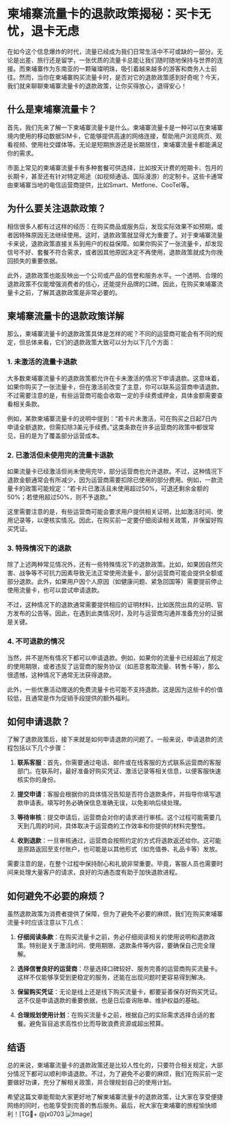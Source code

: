 # 柬埔寨流量卡的退款政策揭秘：买卡无忧，退卡无虑

在如今这个信息爆炸的时代，流量已经成为我们日常生活中不可或缺的一部分。无论是出差、旅行还是留学，一张优质的流量卡总能让我们随时随地保持与世界的连接。而柬埔寨作为东南亚的一颗璀璨明珠，吸引着越来越多的游客和商务人士前往。然而，当你在柬埔寨购买流量卡时，是否对它的退款政策感到好奇呢？今天，我们就来聊聊柬埔寨流量卡的退款政策，让你买得放心，退得安心！

## 什么是柬埔寨流量卡？

首先，我们先来了解一下柬埔寨流量卡是什么。柬埔寨流量卡是一种可以在柬埔寨境内使用的移动数据SIM卡，它能够提供高速的网络连接，帮助用户浏览网页、观看视频、使用社交媒体等。无论是短期旅游还是长期居住，柬埔寨流量卡都能满足你的需求。

市面上常见的柬埔寨流量卡有多种套餐可供选择，比如按天计费的短期卡、包月的长期卡，甚至还有针对特定用途（如视频通话、国际漫游）的定制卡。这些卡通常由柬埔寨当地的电信运营商提供，比如Smart、Metfone、CooTel等。

## 为什么要关注退款政策？

相信很多人都有过这样的经历：在购买商品或服务后，发现实际效果不如预期，或者因特殊原因无法继续使用。这时，退款政策就显得尤为重要了。对于柬埔寨流量卡来说，退款政策直接关系到用户的权益保障。如果你购买了一张流量卡，却发现信号不好、套餐不符合需求，或者因其他原因决定不再使用，退款政策就成为你挽回损失的重要依据。

此外，退款政策也能反映出一个公司或产品的信誉和服务水平。一个透明、合理的退款政策不仅能增强消费者的信心，还能提升品牌的口碑。因此，在购买柬埔寨流量卡之前，了解其退款政策是非常必要的。

## 柬埔寨流量卡的退款政策详解

那么，柬埔寨流量卡的退款政策具体是怎样的呢？不同的运营商可能会有不同的规定，但总体来看，它们的退款政策大致可以分为以下几个方面：

### 1. 未激活的流量卡退款

大多数柬埔寨流量卡的退款政策都允许在卡未激活的情况下申请退款。这意味着，如果你购买了一张流量卡，但在激活前改变了主意，你可以联系运营商申请退款。不过需要注意的是，有些运营商可能会收取一定的手续费或押金，具体金额需要查看相关条款。

例如，某款柬埔寨流量卡的说明中提到：“若卡片未激活，可在购买之日起7日内申请全额退款，但需扣除3美元手续费。”这类条款在许多运营商的政策中都很常见，目的是为了覆盖部分运营成本。

### 2. 已激活但未使用完的流量卡退款

如果流量卡已经激活但尚未使用完毕，部分运营商也允许退款。不过，这种情况下退款金额通常会有所减少，因为运营商需要扣除已使用的部分费用。例如，一款流量卡的政策可能规定：“若卡片已激活且未使用超过50%，可退还剩余金额的50%；若使用超过50%，则不予退款。”

这里需要注意的是，有些运营商可能会要求用户提供相关证明，比如激活时间、使用记录等，以便核实情况。因此，在购买前一定要仔细阅读相关政策，并保留好购买凭证。

### 3. 特殊情况下的退款

除了上述两种常见情况外，还有一些特殊情况下的退款政策。比如，如果因自然灾害、战争等不可抗力因素导致无法正常使用流量卡，部分运营商可能会提供全额或部分退款。此外，如果用户因个人原因（如健康问题、紧急回国等）需要提前停止使用流量卡，也可以尝试申请退款。

不过，这种情况下的退款通常需要提供相应的证明材料，比如医院出具的证明、官方发布的公告等。因此，在遇到此类情况时，及时与运营商沟通并准备充分的证据是关键。

### 4. 不可退款的情况

当然，并不是所有情况下都可以申请退款。例如，如果你的流量卡已经超出了规定的使用期限，或者违反了运营商的服务协议（如恶意套取流量、转售卡等），那么很遗憾，这种情况下通常无法获得退款。

此外，一些优惠活动赠送的免费流量卡也可能不支持退款。这是因为这些卡的价值较低，且通常是作为促销手段提供的额外福利。

## 如何申请退款？

了解了退款政策后，接下来就是如何申请退款的问题了。一般来说，申请退款的流程包括以下几个步骤：

1. **联系客服**：首先，你需要通过电话、邮件或在线客服的方式联系运营商的客服部门。在联系时，最好准备好购买凭证、激活记录等相关信息，以便客服快速核实你的身份。

2. **提交申请**：客服会根据你的具体情况告知是否符合退款条件，并指导你填写退款申请表。填写时务必确保信息准确无误，以免影响后续处理。

3. **等待审核**：提交申请后，运营商会对你的请求进行审核。这个过程可能需要几天到几周的时间，具体取决于运营商的工作效率和你提供的材料完整性。

4. **收到退款**：一旦审核通过，运营商会按照约定的方式将退款返还给你。这可能是原路返回至支付账户，也可能是以其他形式（如充值券、礼品卡等）发放。

需要注意的是，在整个过程中保持耐心和礼貌非常重要。毕竟，客服人员也需要时间来处理大量客户的请求，良好的沟通态度有助于加快退款进程。

## 如何避免不必要的麻烦？

虽然退款政策为消费者提供了保障，但为了避免不必要的麻烦，我们在购买柬埔寨流量卡时应该注意以下几点：

1. **仔细阅读条款**：在购买流量卡之前，务必仔细阅读相关的使用说明和退款政策。特别是关于激活时间、使用期限、退款条件等内容，要确保自己完全理解。

2. **选择信誉良好的运营商**：尽量选择口碑较好、服务完善的运营商购买流量卡。这样不仅能够享受到更稳定的服务，还能在出现问题时更容易得到解决。

3. **保留购买凭证**：无论是线上还是线下购买流量卡，都要妥善保存好购买凭证。这不仅是申请退款的重要依据，也是日后查询账单、维护权益的基础。

4. **合理规划使用计划**：在购买流量卡之前，根据自己的实际需求选择合适的套餐。避免盲目追求高性价比而导致浪费资源或超出预算。

## 结语

总的来说，柬埔寨流量卡的退款政策还是比较人性化的，只要符合相关规定，大部分情况下都可以顺利申请退款。不过，为了避免不必要的麻烦，我们在购买前一定要做好功课，充分了解相关政策，并合理规划自己的使用计划。

希望这篇文章能帮助大家更好地了解柬埔寨流量卡的退款政策，让大家在享受便捷网络的同时，也能享受到完善的售后服务。最后，祝大家在柬埔寨的旅程愉快顺利！[TG💪+ @jx0703 ![Image](https://github.com/user-attachments/assets/dbca1d08-cadb-493c-b0ec-ad6f7a83f270)]